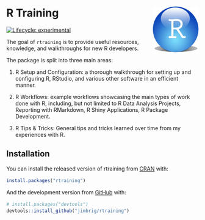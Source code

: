 
<!-- README.md is generated from README.Rmd. Please edit that file -->

# R Training <img src='man/figures/logo.png' align="right" height="120" style="background:none; border:none; box-shadow:none;" />

<!-- badges: start -->

[![Lifecycle:
experimental](https://img.shields.io/badge/lifecycle-experimental-orange.svg)](https://www.tidyverse.org/lifecycle/#experimental)
<!-- badges: end -->

The goal of `rtraining` is to provide useful resources, knowledge, and
walkthroughs for new R developers.

The package is split into three main areas:

1.  R Setup and Configuration: a thorough walkthrough for setting up and
    configuring R, RStudio, and various other software in an efficient
    manner.

2.  R Workflows: example workflows showcasing the main types of work
    done with R, including, but not limited to R Data Analysis Projects,
    Reporting with RMarkdown, R Shiny Applications, R Package
    Development.

3.  R Tips & Tricks: General tips and tricks learned over time from my
    experiences with R.

## Installation

You can install the released version of rtraining from
[CRAN](https://CRAN.R-project.org) with:

``` r
install.packages("rtraining")
```

And the development version from [GitHub](https://github.com/) with:

``` r
# install.packages("devtools")
devtools::install_github("jimbrig/rtraining")
```
